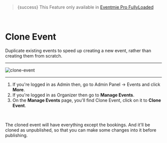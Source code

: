 > {success} This Feature only available in [Eventmie Pro FullyLoaded](https://classiebit.com/eventmie-pro-fullyloaded)

<br>

# Clone Event

Duplicate existing events to speed up creating a new event, rather than creating them from scratch.

---

![clone-event](/images/v2/EventmieProFullyLoadedV2.0/CloneEvent.png "clone-event")

---

1. If you're logged in as Admin then, go to Admin Panel -> Events and click **More**.
2. If you're logged in as Organizer then go to **Manage Events**.
3. On the **Manage Events** page, you'll find Clone Event, click on it to **Clone Event**.

<br>

The cloned event will have everything except the bookings. And it'll be cloned as unpublished, so that you can make some changes into it before publishing.
